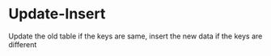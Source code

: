 # Update-Insert
Update the old table if the keys are same, insert the new data if the keys are different
